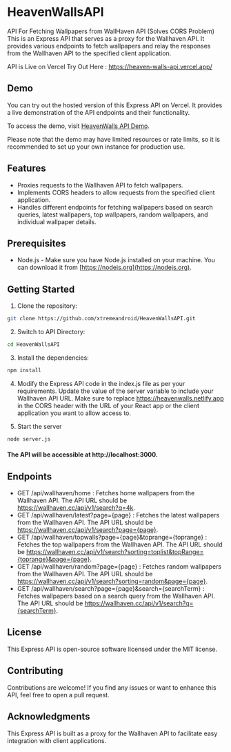 # HeavenWallsAPI
API For Fetching Wallpapers from WallHaven API (Solves CORS Problem)
This is an Express API that serves as a proxy for the Wallhaven API. It provides various endpoints to fetch wallpapers and relay the responses from the Wallhaven API to the specified client application.

API is Live on Vercel Try Out Here : https://heaven-walls-api.vercel.app/

## Demo

You can try out the hosted version of this Express API on Vercel. It provides a live demonstration of the API endpoints and their functionality.

To access the demo, visit [HeavenWalls API Demo](https://heaven-walls-api.vercel.app/).

Please note that the demo may have limited resources or rate limits, so it is recommended to set up your own instance for production use.

## Features

- Proxies requests to the Wallhaven API to fetch wallpapers.
- Implements CORS headers to allow requests from the specified client application.
- Handles different endpoints for fetching wallpapers based on search queries, latest wallpapers, top wallpapers, random wallpapers, and individual wallpaper details.

## Prerequisites

- Node.js - Make sure you have Node.js installed on your machine. You can download it from [https://nodejs.org](https://nodejs.org).

## Getting Started

1. Clone the repository:

```bash
git clone https://github.com/xtremeandroid/HeavenWallsAPI.git
```

2. Switch to API Directory:
```bash
cd HeavenWallsAPI
```

3. Install the dependencies:
```bash
npm install
```

4. Modify the Express API code in the index.js file as per your requirements. Update the value of the server variable to include your Wallhaven API URL. Make sure to replace https://heavenwalls.netlify.app in the CORS header with the URL of your React app or the client application you want to allow access to.

5. Start the server
```bash
node server.js
```

#### The API will be accessible at http://localhost:3000.

## Endpoints
* GET /api/wallhaven/home : Fetches home wallpapers from the Wallhaven API. The API URL should be https://wallhaven.cc/api/v1/search?q=4k.
* GET /api/wallhaven/latest?page={page} : Fetches the latest wallpapers from the Wallhaven API. The API URL should be https://wallhaven.cc/api/v1/search?page={page}.
* GET /api/wallhaven/topwalls?page={page}&toprange={toprange} : Fetches the top wallpapers from the Wallhaven API. The API URL should be https://wallhaven.cc/api/v1/search?sorting=toplist&topRange={toprange}&page={page}.
* GET /api/wallhaven/random?page={page} : Fetches random wallpapers from the Wallhaven API. The API URL should be https://wallhaven.cc/api/v1/search?sorting=random&page={page}.
* GET /api/wallhaven/search?page={page}&search={searchTerm} : Fetches wallpapers based on a search query from the Wallhaven API. The API URL should be https://wallhaven.cc/api/v1/search?q={searchTerm}.

## License
This Express API is open-source software licensed under the MIT license.

## Contributing
Contributions are welcome! If you find any issues or want to enhance this API, feel free to open a pull request.

## Acknowledgments
This Express API is built as a proxy for the Wallhaven API to facilitate easy integration with client applications.

